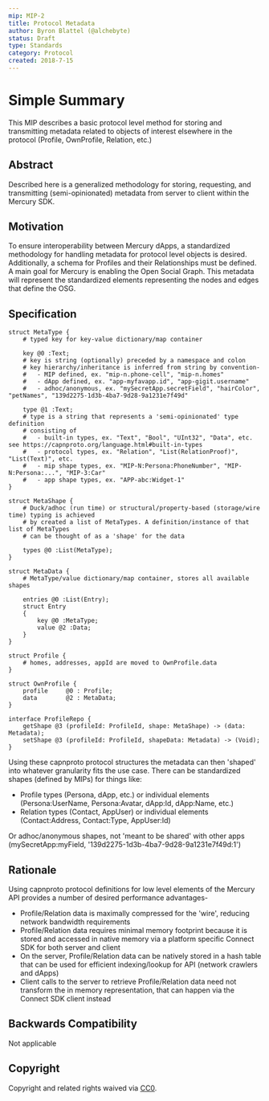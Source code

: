 ```yaml
---
mip: MIP-2
title: Protocol Metadata
author: Byron Blattel (@alchebyte)
status: Draft
type: Standards
category: Protocol
created: 2018-7-15
---
```

# Simple Summary

This MIP describes a basic protocol level method for storing and transmitting
metadata related to objects of interest elsewhere in the protocol (Profile,
OwnProfile, Relation, etc.)

## Abstract

Described here is a generalized methodology for storing, requesting, and
transmitting (semi-opinionated) metadata from server to client within the
Mercury SDK.

## Motivation

To ensure interoperability between Mercury dApps, a standardized methodology
for handling metadata for protocol level objects is desired. Additionally, a
schema for Profiles and their Relationships must be defined. A main goal for
Mercury is enabling the Open Social Graph. This metadata will represent the
standardized elements representing the nodes and edges that define the OSG.

## Specification

```capnproto
struct MetaType {
    # typed key for key-value dictionary/map container

    key @0 :Text;
    # key is string (optionally) preceded by a namespace and colon
    # key hierarchy/inheritance is inferred from string by convention-
    #   - MIP defined, ex. "mip-n.phone-cell", "mip-n.homes"
    #   - dApp defined, ex. "app-myfavapp.id", "app-gigit.username"
    #   - adhoc/anonymous, ex. "mySecretApp.secretField", "hairColor", "petNames", "139d2275-1d3b-4ba7-9d28-9a1231e7f49d"

    type @1 :Text;
    # type is a string that represents a 'semi-opinionated' type definition
    # consisting of
    #   - built-in types, ex. "Text", "Bool", "UInt32", "Data", etc. see https://capnproto.org/language.html#built-in-types
    #   - protocol types, ex. "Relation", "List(RelationProof)", "List(Text)", etc.
    #   - mip shape types, ex. "MIP-N:Persona:PhoneNumber", "MIP-N:Persona:...", "MIP-3:Car"
    #   - app shape types, ex. "APP-abc:Widget-1"
}

struct MetaShape {
    # Duck/adhoc (run time) or structural/property-based (storage/wire time) typing is achieved
    # by created a list of MetaTypes. A definition/instance of that list of MetaTypes
    # can be thought of as a 'shape' for the data

    types @0 :List(MetaType);
}

struct MetaData {
    # MetaType/value dictionary/map container, stores all available shapes

    entries @0 :List(Entry);
    struct Entry
    {
        key @0 :MetaType;
        value @2 :Data;
    }
}

struct Profile {
    # homes, addresses, appId are moved to OwnProfile.data
}

struct OwnProfile {
    profile     @0 : Profile;
    data        @2 : MetaData;
}

interface ProfileRepo {
    getShape @3 (profileId: ProfileId, shape: MetaShape) -> (data: Metadata);
    setShape @3 (profileId: ProfileId, shapeData: Metadata) -> (Void);
}
```

Using these capnproto protocol structures the metadata can then 'shaped' into whatever
granularity fits the use case. There can be standardized shapes (defined by MIPs)
for things like:

- Profile types (Persona, dApp, etc.) or individual elements (Persona:UserName,
    Persona:Avatar, dApp:Id, dApp:Name, etc.)
- Relation types (Contact, AppUser) or individual elements (Contact:Address,
    Contact:Type, AppUser:Id)

Or adhoc/anonymous shapes, not 'meant to be shared' with other apps
(mySecretApp:myField, '139d2275-1d3b-4ba7-9d28-9a1231e7f49d:1')

## Rationale

Using capnproto protocol definitions for low level elements of the Mercury API
provides a number of desired performance advantages-

- Profile/Relation data is maximally compressed for the 'wire', reducing network bandwidth requirements
- Profile/Relation data requires minimal memory footprint because it is stored and accessed in native memory via a platform specific Connect SDK for both server and client
- On the server, Profile/Relation data can be natively stored in a hash table that can be used for efficient indexing/lookup for API (network crawlers and dApps)
- Client calls to the server to retrieve Profile/Relation data need not transform the in memory representation, that can happen via the Connect SDK client instead

## Backwards Compatibility

Not applicable

## Copyright

Copyright and related rights waived via [CC0](https://creativecommons.org/publicdomain/zero/1.0/).